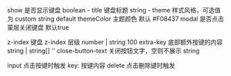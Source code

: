 show	是否显示键盘	boolean	-
title	键盘标题	string	-
theme	样式风格，可选值为 custom	string	default
themeColor 主题颜色 默认 #F08437
modal 是否点击蒙层关闭键盘 默认true

z-index	键盘 z-index 层级	number | string	100
extra-key	底部额外按键的内容	string | string[]	''
close-button-text	关闭按钮文字，空则不展示	string

input	点击按键时触发	key: 按键内容
delete	点击删除键时触发